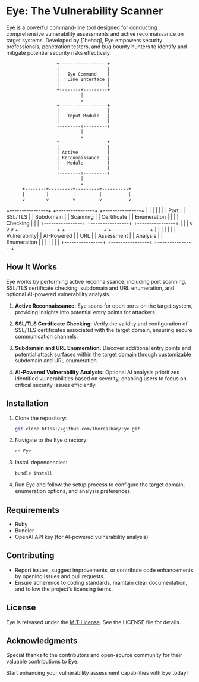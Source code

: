 # Eye: The Vulnerability Scanner

Eye is a powerful command-line tool designed for conducting comprehensive vulnerability assessments and active reconnaissance on target systems. Developed by [1hehaq], Eye empowers security professionals, penetration testers, and bug bounty hunters to identify and mitigate potential security risks effectively.

                       +------------------+
                       |                  |
                       |   Eye Command    |
                       |   Line Interface |
                       |                  |
                       +--------+---------+
                                |
                                v
                       +------------------+
                       |                  |
                       |   Input Module   |
                       |                  |
                       +--------+---------+
                                |
                                v
                       +------------------+
                       |                  |
                       | Active           |
                       | Reconnaissance   |
                       |   Module         |
                       |                  |
                       +--------+---------+
                                |
                                v
          +--------+---------+---------+----------+
          |        |         |         |          |
          v        v         v         v          v
+----------------+  +----------------+  +----------------+
|                |  |                |  |                |
|   Port         |  |   SSL/TLS      |  |   Subdomain   |
|   Scanning     |  |   Certificate  |  |   Enumeration |
|                |  |   Checking     |  |                |
+----------------+  +----------------+  +----------------+
         |                   |                   |
         v                   v                   v
+----------------+  +----------------+  +----------------+
|                |  |                |  |                |
|   Vulnerability|  |   AI-Powered   |  |   URL          |
|   Assessment   |  |   Analysis     |  |   Enumeration  |
|                |  |                |  |                |
+----------------+  +----------------+  +----------------+


## How It Works

Eye works by performing active reconnaissance, including port scanning, SSL/TLS certificate checking, subdomain and URL enumeration, and optional AI-powered vulnerability analysis.

1. **Active Reconnaissance:** Eye scans for open ports on the target system, providing insights into potential entry points for attackers.
   
2. **SSL/TLS Certificate Checking:** Verify the validity and configuration of SSL/TLS certificates associated with the target domain, ensuring secure communication channels.

3. **Subdomain and URL Enumeration:** Discover additional entry points and potential attack surfaces within the target domain through customizable subdomain and URL enumeration.

4. **AI-Powered Vulnerability Analysis:** Optional AI analysis prioritizes identified vulnerabilities based on severity, enabling users to focus on critical security issues efficiently.

## Installation

1. Clone the repository:

    ```bash
    git clone https://github.com/Therealhaq/Eye.git
    ```

2. Navigate to the Eye directory:

    ```bash
    cd Eye
    ```

3. Install dependencies:

    ```bash
    bundle install
    ```

4. Run Eye and follow the setup process to configure the target domain, enumeration options, and analysis preferences.

## Requirements

- Ruby
- Bundler
- OpenAI API key (for AI-powered vulnerability analysis)

## Contributing

- Report issues, suggest improvements, or contribute code enhancements by opening issues and pull requests.
- Ensure adherence to coding standards, maintain clear documentation, and follow the project's licensing terms.

## License

Eye is released under the [MIT License](https://opensource.org/licenses/MIT). See the LICENSE file for details.

## Acknowledgments

Special thanks to the contributors and open-source community for their valuable contributions to Eye.

Start enhancing your vulnerability assessment capabilities with Eye today!
